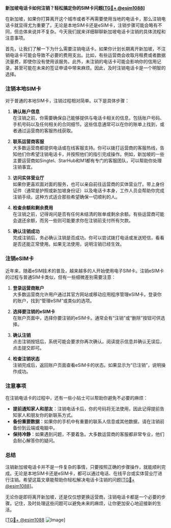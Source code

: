 **新加坡电话卡如何注销？轻松搞定你的SIM卡问题[[TG💪+ @esim1088](https://t.me/s/esim1088)]**

在新加坡，如果你打算离开这个城市或者不再需要使用当地的电话卡，那么注销电话卡就显得尤为重要了。无论是本地SIM卡还是eSIM卡，注销步骤可能会略有不同，但总体来说并不复杂。今天我们就来详细聊聊新加坡电话卡注销的具体流程和注意事项。

首先，让我们了解一下为什么需要注销电话卡。如果你计划长期离开新加坡，不注销电话卡可能会导致不必要的费用支出。比如，有些运营商会收取月租费或者数据流量费，即使你没有使用该服务。此外，未注销的电话卡可能会影响你的信用记录，甚至可能在未来的签证申请中带来麻烦。因此，及时注销电话卡是一个明智的选择。

### 注销本地SIM卡

对于普通的本地SIM卡，注销过程相对简单。以下是具体步骤：

1. **确认账户信息**  
   在注销之前，你需要确保自己能够提供与电话卡相关的信息，包括账户号码、手机号码以及任何相关的合同细节。这些信息通常可以在你的账单上找到，或者通过运营商的客服热线获取。

2. **联系运营商客服**  
   大多数运营商都提供电话或在线客服支持。你可以拨打运营商的客服热线，告知他们你希望注销电话卡，并按照他们的指引完成操作。例如，新加坡的一些主要运营商如Singtel、StarHub和M1都有专门的客服团队，可以帮助你处理注销事宜。

3. **访问实体营业厅**  
   如果你更喜欢面对面的服务，也可以亲自前往运营商的实体营业厅。带上身份证件（通常是护照或新加坡身份证）以及电话卡本身，工作人员会帮助你完成注销手续。这种方式适合那些希望确保一切顺利的人。

4. **检查余额和剩余费用**  
   在注销之前，记得询问是否有任何未结清的账单或剩余余额。有些运营商可能会退还余额，而另一些则可能要求你在注销前支付所有欠款。

5. **确认注销成功**  
   完成注销后，务必确认注销是否成功。你可以尝试拨打电话或发送短信，看看是否还能正常使用。如果无法使用，说明注销已经生效。

### 注销eSIM卡

近年来，随着eSIM技术的普及，越来越多的人开始使用电子SIM卡。注销eSIM卡的过程与普通SIM卡类似，但有一些细微差别需要注意：

1. **登录运营商账户**  
   大多数运营商允许用户通过其官方网站或移动应用程序管理eSIM卡。登录你的账户，找到“管理eSIM”或类似的选项。

2. **选择要注销的eSIM卡**  
   在账户页面中，选择你要注销的eSIM卡。通常会有“注销”或“删除”按钮可供选择。

3. **确认注销**  
   点击注销按钮后，系统可能会要求你再次确认。阅读提示信息并确认无误后，点击提交即可。

4. **检查注销状态**  
   注销完成后，返回账户页面查看eSIM卡的状态。如果显示为“已注销”，说明操作成功。

### 注意事项

在注销电话卡的过程中，还有一些小贴士可以帮助你避免不必要的麻烦：

- **提前通知家人和朋友**：注销电话卡后，你的号码将无法使用，因此记得提前告知家人和朋友你的新联系方式。
- **备份重要数据**：如果你的手机中有重要的联系人信息或其他数据，请在注销前备份到云端或电脑中。
- **保持冷静**：如果遇到问题，不要着急。大多数运营商的客服都非常专业，他们会耐心解答你的疑问。

### 总结

注销新加坡电话卡并不是一件复杂的事情，只要按照正确的步骤操作，就能顺利完成。无论是本地SIM卡还是eSIM卡，都可以通过电话、在线平台或实体营业厅进行注销。希望这篇文章能帮助你轻松解决电话卡注销的问题[[TG💪+ @esim1088](https://t.me/s/esim1088)]。

无论你是即将离开新加坡，还是仅仅想更换运营商，注销电话卡都是一个必要的步骤。记住，及时处理这些问题可以避免未来的麻烦，让你更加安心地迎接新的生活。

[[TG💪+ @esim1088](https://t.me/s/esim1088) ![Image](https://i.postimg.cc/4NQfJmqS/Snipaste-2025-05-13-00-14-12.png)]